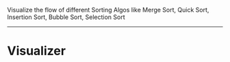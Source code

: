 Visualize the flow of different Sorting Algos like Merge Sort, Quick Sort, Insertion Sort, Bubble Sort, Selection Sort
____________________________________________________________________________________________________________________________________________
# Visualizer

